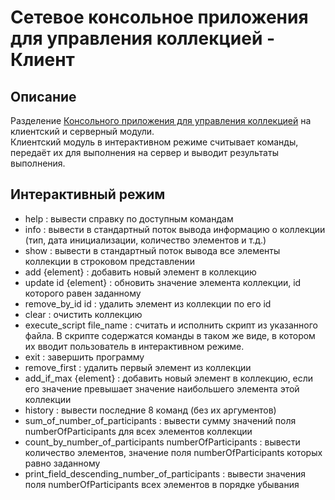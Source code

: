 # Сетевое консольное приложения для управления коллекцией - Клиент
## Описание
Разделение [Консольного приложения для управления коллекцией](https://github.com/SuperJaremy/Lab5) на клиентский и серверный модули.  
Клиентский модуль в интерактивном режиме считывает команды, передаёт их для выполнения на сервер и выводит результаты выполнения.
## Интерактивный режим
- help : вывести справку по доступным командам
- info : вывести в стандартный поток вывода информацию о коллекции (тип, дата инициализации, количество элементов и т.д.)
- show : вывести в стандартный поток вывода все элементы коллекции в строковом представлении
- add {element} : добавить новый элемент в коллекцию
- update id {element} : обновить значение элемента коллекции, id которого равен заданному
- remove_by_id id : удалить элемент из коллекции по его id
- clear : очистить коллекцию
- execute_script file_name : считать и исполнить скрипт из указанного файла. В скрипте содержатся команды в таком же виде, в котором их вводит пользователь в интерактивном режиме.
- exit : завершить программу
- remove_first : удалить первый элемент из коллекции
- add_if_max {element} : добавить новый элемент в коллекцию, если его значение превышает значение наибольшего элемента этой коллекции
- history : вывести последние 8 команд (без их аргументов)
- sum_of_number_of_participants : вывести сумму значений поля numberOfParticipants для всех элементов коллекции
- count_by_number_of_participants numberOfParticipants : вывести количество элементов, значение поля numberOfParticipants которых равно заданному
- print_field_descending_number_of_participants : вывести значения поля numberOfParticipants всех элементов в порядке убывания
